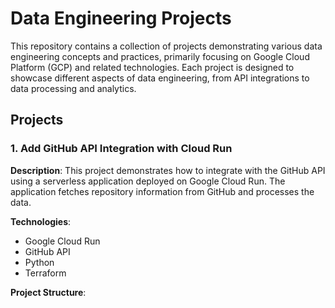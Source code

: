 # Data Engineering Projects

This repository contains a collection of projects demonstrating various data engineering concepts and practices, primarily focusing on Google Cloud Platform (GCP) and related technologies. Each project is designed to showcase different aspects of data engineering, from API integrations to data processing and analytics.

## Projects

### 1. Add GitHub API Integration with Cloud Run

**Description**: This project demonstrates how to integrate with the GitHub API using a serverless application deployed on Google Cloud Run. The application fetches repository information from GitHub and processes the data.

**Technologies**:
- Google Cloud Run
- GitHub API
- Python
- Terraform

**Project Structure**:
